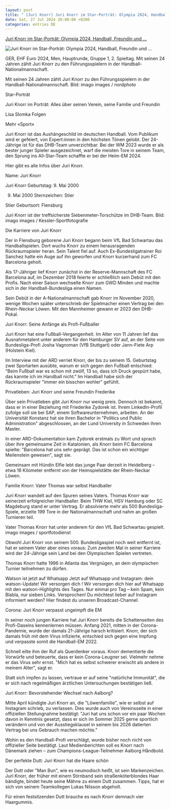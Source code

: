 ```yaml
---
layout: post
title: " [Juri Knorr] Juri Knorr im Star-Porträt: Olympia 2024, Handball, Freundin und ..."
date: Sat, 27 Jul 2024 20:00:00 +0200
categories: entries DE
---
```

[Juri Knorr im Star-Porträt: Olympia 2024, Handball, Freundin und ...](https://www.watson.de/sport/star-portrait/666236374-juri-knorr-im-star-portraet-olympia-2024-handball-freundin-und-vereinswechsel)

![Juri Knorr im Star-Porträt: Olympia 2024, Handball, Freundin und ...](https://www.watson.de/imgdb/8fa8/Qx,F,0,18,2002,1125,939,93,333,222/2136961458971055)

GER, EHF Euro 2024, Men, Hauptrunde, Gruppe 1, 2. Spieltag. Mit seinen 24 Jahren zählt Juri Knorr zu den Führungsspielern in der Handball-Nationalmannschaft.

Mit seinen 24 Jahren zählt Juri Knorr zu den Führungsspielern in der Handball-Nationalmannschaft. Bild: imago images / nordphoto

Star-Porträt

Juri Knorr im Porträt: Alles über seinen Verein, seine Familie und Freundin

Lisa Slomka Folgen

Mehr «Sport»

Juri Knorr ist das Aushängeschild im deutschen Handball. Vom Publikum wird er gefeiert, von Expert:innen in den höchsten Tönen gelobt. Der 24-Jährige ist für das DHB-Team unverzichtbar. Bei der WM 2023 wurde er als bester junger Spieler ausgezeichnet, warf die meisten Tore in seinem Team, den Sprung ins All-Star-Team schaffte er bei der Heim-EM 2024.

Hier gibt es alle Infos über Juri Knorr.

Name: Juri Knorr

Juri Knorr Geburtstag: 9. Mai 2000

9. Mai 2000 Sternzeichen: Stier

Stier Geburtsort: Flensburg

Juri Knorr ist der treffsicherste Siebenmeter-Torschütze im DHB-Team. Bild: imago images / Kessler-Sportfotografie

Die Karriere von Juri Knorr

Der in Flensburg geborene Juri Knorr begann beim VfL Bad Schwartau das Handballspielen. Dort wuchs Knorr zu einem herausragenden Rückraumspieler heran. Sein Talent fiel auf. Auch Ex-Bundesligatrainer Roi Sanchez hatte ein Auge auf ihn geworfen und Knorr kurzerhand zum FC Barcelona geholt.

Als 17-Jähriger lief Knorr zunächst in der Reserve-Mannschaft des FC Barcelona auf, im Dezember 2018 feierte er schließlich sein Debüt mit den Profis. Nach einer Saison wechselte Knorr zum GWD Minden und machte sich in der Handball-Bundesliga einen Namen.

Sein Debüt in der A-Nationalmannschaft gab Knorr im November 2020, wenige Wochen später unterschrieb der Spielmacher einen Vertrag bei den Rhein-Neckar Löwen. Mit den Mannheimer gewann er 2023 den DHB-Pokal.

Juri Knorr: Seine Anfänge als Profi-Fußballer

Juri Knorr hat eine Fußball-Vergangenheit. Im Alter von 11 Jahren lief das Ausnahmetalent unter anderem für den Hamburger SV auf, an der Seite von Bundesliga-Profi Josha Vagnoman (VfB Stuttgart) oder Jann-Fiete Arp (Holstein Kiel).

Im Interview mit der ARD verriet Knorr, der bis zu seinem 15. Geburtstag zwei Sportarten ausübte, warum er sich gegen den Fußball entschied: "Beim Fußball war es schon mit zwölf, 13 so, dass ich Druck gespürt habe, das kannte ich im Handball nicht." Im Handball habe sich der Rückraumspieler "immer ein bisschen wohler" gefühlt.

Privatleben: Juri Knorr und seine Freundin Frederike

Über sein Privatleben gibt Juri Knorr nur wenig preis. Dennoch ist bekannt, dass er in einer Beziehung mit Friederike Zydorek ist. Ihrem LinkedIn-Profil zufolge soll sie bei SAP, einem Softwareunternehmen, arbeiten. An der Universität Konstanz hat sie ihren Bachelor in "Politics und Public Administration" abgeschlossen, an der Lund University in Schweden ihren Master.

In einer ARD-Dokumentation kam Zydorek erstmals zu Wort und sprach über ihre gemeinsame Zeit in Katalonien, als Knorr beim FC Barcelona spielte: "Barcelona hat uns sehr geprägt. Das ist schon ein wichtiger Meilenstein gewesen", sagt sie.

Gemeinsam mit Hündin Elfie lebt das junge Paar derzeit in Heidelberg – etwa 16 Kilometer entfernt von der Heimspielstätte der Rhein-Neckar Löwen.

Familie Knorr: Vater Thomas war selbst Handballer

Juri Knorr wandelt auf den Spuren seines Vaters. Thomas Knorr war seinerzeit erfolgreicher Handballer. Beim THW Kiel, HSV Hamburg oder SC Magdeburg stand er unter Vertrag. Er absolvierte mehr als 500 Bundesliga-Spiele, erzielte 199 Tore in der Nationalmannschaft und nahm an großen Turnieren teil.

Vater Thomas Knorr hat unter anderem für den VfL Bad Schwartau gespielt. imago images / sportfotodienst

Obwohl Juri Knorr von seinem 500. Bundesligaspiel noch weit entfernt ist, hat er seinem Vater aber eines voraus: Zum zweiten Mal in seiner Karriere wird der 24-Jährige sein Land bei den Olympischen Spielen vertreten.

Thomas Knorr hatte 1996 in Atlanta das Vergnügen, an dem olympischen Turnier teilnehmen zu dürfen.

Watson ist jetzt auf Whatsapp Jetzt auf Whatsapp und Instagram: dein watson-Update! Wir versorgen dich ! Wir versorgen dich hier auf Whatsapp mit den watson-Highlights des Tages. Nur einmal pro Tag – kein Spam, kein Blabla, nur sieben Links. Versprochen! Du möchtest lieber auf Instagram informiert werden? Hier findest du unseren Broadcast-Channel.

Corona: Juri Knorr verpasst ungeimpft die EM

In seiner noch jungen Karriere hat Juri Knorr bereits die Schattenseiten des Profi-Daseins kennenlernen müssen. Anfang 2021, mitten in der Corona-Pandemie, wurde der damals 21-Jährige harsch kritisiert. Knorr, der sich damals früh mit dem Virus infizierte, entschied sich gegen eine Impfung und verpasste somit die Handball-EM 2022.

Schnell eilte ihm der Ruf als Querdenker voraus. Knorr dementierte die Vorwürfe und beteuerte, dass er kein Corona-Leugner sei. Vielmehr nehme er das Virus sehr ernst. "Mich hat es selbst schwerer erwischt als andere in meinem Alter", sagt er.

Statt sich impfen zu lassen, vertraue er auf seine "natürliche Immunität", die er sich nach regelmäßigen ärztlichen Untersuchungen bestätigen ließ.

Juri Knorr: Bevorstehender Wechsel nach Aalborg?

Mitte April kündigte Juri Knorr an, die "Löwenfamilie", wie er selbst auf Instagram schrieb, zu verlassen. Dies wurde auch von Vereinsseite in einer offiziellen Stellungnahme bestätigt: "Juri hat uns schon vor ein paar Wochen davon in Kenntnis gesetzt, dass er sich im Sommer 2025 gerne sportlich verändern und von der Ausstiegsklausel in seinem bis 2026 datierten Vertrag bei uns Gebrauch machen möchte."

Wohin es den Handball-Profi verschlägt, wurde bisher noch nicht von offizieller Seite bestätigt. Laut Medienberichten soll es Knorr nach Dänemark ziehen – zum Champions-League-Teilnehmer Aalborg Håndbold.

Der perfekte Dutt: Juri Knorr hat die Haare schön

Der Dutt oder "Man Bun", wie es neumodisch heißt, ist sein Markenzeichen. Juri Knorr, der früher mit einem Stirnband sein straßenköterblondes Haar bändigte, bindet heute seine Mähne zu einem Dutt zusammen. Tipps, hat er sich von seinem Teamkollegen Lukas Nilsson abgeholt.

Für einen festsitzenden Dutt brauche es nach Knorr demnach vier Haargummis.

